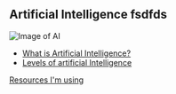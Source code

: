 ## Artificial Intelligence fsdfds

![Image of AI](https://www.draglet.com/wp-content/uploads/2018/12/ai-blockchain.jpg)

- [What is Artificial Intelligence?](part1.md)
- [Levels of artificial Intelligence](part2.md)

[Resources I'm using](resources.md)
